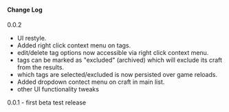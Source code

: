 #### Change Log

0.0.2
- UI restyle.
- Added right click context menu on tags.
- edit/delete tag options now accessible via right click context menu.
- tags can be marked as "excluded" (archived) which will exclude its craft from the results.
- which tags are selected/excluded is now persisted over game reloads.
- Added dropdown contect menu on craft in main list.
- other UI functionality tweaks


0.0.1 - first beta test release

